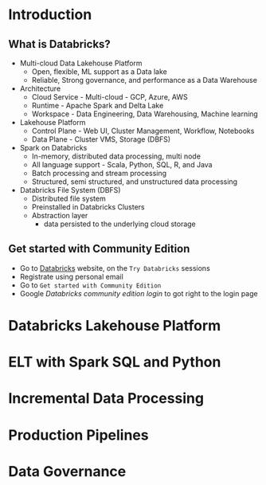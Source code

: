 # Introduction

## What is Databricks?

- Multi-cloud Data Lakehouse Platform
  - Open, flexible, ML support as a Data lake
  - Reliable, Strong governance, and performance as a Data Warehouse
- Architecture
  - Cloud Service - Multi-cloud - GCP, Azure, AWS
  - Runtime - Apache Spark and Delta Lake
  - Workspace - Data Engineering, Data Warehousing, Machine learning
- Lakehouse Platform
  - Control Plane - Web UI, Cluster Management, Workflow, Notebooks
  - Data Plane - Cluster VMS, Storage (DBFS)
- Spark on Databricks
  - In-memory, distributed data processing, multi node
  - All language support - Scala, Python, SQL, R, and Java
  - Batch processing and stream processing
  - Structured, semi structured, and unstructured data processing
- Databricks File System (DBFS)
  - Distributed file system
  - Preinstalled in Databricks Clusters
  - Abstraction layer
    - data persisted to the underlying cloud storage

## Get started with Community Edition

- Go to [Databricks](https://www.databricks.com/) website, on the `Try Databricks` sessions
- Registrate using personal email
- Go to `Get started with Community Edition`
- Google _Databricks community edition login_ to got right to the login page

# Databricks Lakehouse Platform

# ELT with Spark SQL and Python

# Incremental Data Processing

# Production Pipelines

# Data Governance
